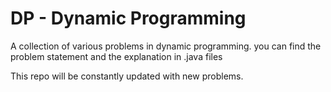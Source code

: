 # DP - Dynamic Programming

A collection of various problems in dynamic programming.
you can find the problem statement and the explanation in .java files

This repo will be constantly updated with new problems. 
